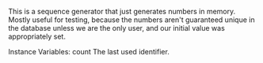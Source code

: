This is a sequence generator that just generates numbers in memory. Mostly useful for testing, because the numbers aren't guaranteed unique in the database unless we are the only user, and our initial value was appropriately set.

Instance Variables:
	count	<Integer>	The last used identifier.
